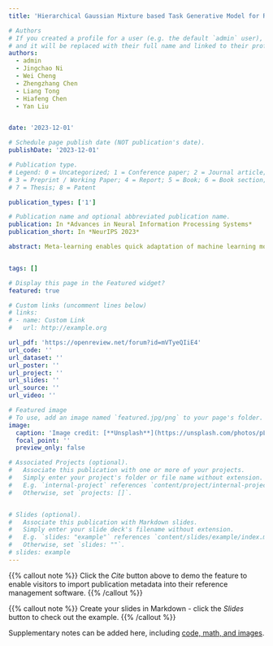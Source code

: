 ```yaml
---
title: 'Hierarchical Gaussian Mixture based Task Generative Model for Robust Meta-Learning'

# Authors
# If you created a profile for a user (e.g. the default `admin` user), write the username (folder name) here
# and it will be replaced with their full name and linked to their profile.
authors:
  - admin
  - Jingchao Ni
  - Wei Cheng
  - Zhengzhang Chen
  - Liang Tong
  - Hiafeng Chen
  - Yan Liu


date: '2023-12-01'

# Schedule page publish date (NOT publication's date).
publishDate: '2023-12-01'

# Publication type.
# Legend: 0 = Uncategorized; 1 = Conference paper; 2 = Journal article;
# 3 = Preprint / Working Paper; 4 = Report; 5 = Book; 6 = Book section;
# 7 = Thesis; 8 = Patent

publication_types: ['1']

# Publication name and optional abbreviated publication name.
publication: In *Advances in Neural Information Processing Systems*
publication_short: In *NeurIPS 2023*

abstract: Meta-learning enables quick adaptation of machine learning models to new tasks with limited data. While tasks could come from varying distributions in reality, most of the existing meta-learning methods consider both training and testing tasks as from the same uni-component distribution, overlooking two critical needs of a practical solution:(1) the various sources of tasks may compose a multi-component mixture distribution, and (2) novel tasks may come from a distribution that is unseen during meta-training. In this paper, we demonstrate these two challenges can be solved jointly by modeling the density of task instances. We develop a metatraining framework underlain by a novel Hierarchical Gaussian Mixture based Task Generative Model (HTGM). HTGM extends the widely used empirical process of sampling tasks to a theoretical model, which learns task embeddings, fits the mixture distribution of tasks, and enables density-based scoring of novel tasks. The framework is agnostic to the encoder and scales well with large backbone networks. The model parameters are learned end-to-end by maximum likelihood estimation via an Expectation-Maximization (EM) algorithm. Extensive experiments on benchmark datasets indicate the effectiveness of our method for both sample classification and novel task detection.


tags: []

# Display this page in the Featured widget?
featured: true

# Custom links (uncomment lines below)
# links:
# - name: Custom Link
#   url: http://example.org

url_pdf: 'https://openreview.net/forum?id=mVTyeQIiE4'
url_code: ''
url_dataset: ''
url_poster: ''
url_project: ''
url_slides: ''
url_source: ''
url_video: ''

# Featured image
# To use, add an image named `featured.jpg/png` to your page's folder.
image:
  caption: 'Image credit: [**Unsplash**](https://unsplash.com/photos/pLCdAaMFLTE)'
  focal_point: ''
  preview_only: false

# Associated Projects (optional).
#   Associate this publication with one or more of your projects.
#   Simply enter your project's folder or file name without extension.
#   E.g. `internal-project` references `content/project/internal-project/index.md`.
#   Otherwise, set `projects: []`.


# Slides (optional).
#   Associate this publication with Markdown slides.
#   Simply enter your slide deck's filename without extension.
#   E.g. `slides: "example"` references `content/slides/example/index.md`.
#   Otherwise, set `slides: ""`.
# slides: example
---
```


{{% callout note %}}
Click the _Cite_ button above to demo the feature to enable visitors to import publication metadata into their reference management software.
{{% /callout %}}

{{% callout note %}}
Create your slides in Markdown - click the _Slides_ button to check out the example.
{{% /callout %}}

Supplementary notes can be added here, including [code, math, and images](https://wowchemy.com/docs/writing-markdown-latex/).
